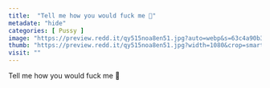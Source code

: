 ```yaml
---
title:  "Tell me how you would fuck me 🥵"
metadate: "hide"
categories: [ Pussy ]
image: "https://preview.redd.it/qy515noa8en51.jpg?auto=webp&s=63c4a90b3523a88a31302d8829fe7301a2c3c9f2"
thumb: "https://preview.redd.it/qy515noa8en51.jpg?width=1080&crop=smart&auto=webp&s=ebde7cbede3fcded667a7b359c1c215cf12ae648"
visit: ""
---
```

Tell me how you would fuck me 🥵
